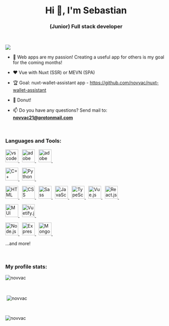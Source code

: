 <h1 align="center">Hi 👋, I'm Sebastian</h1>
<h3 align="center">(Junior) Full stack developer</h3>

<br>

![](https://komarev.com/ghpvc/?username=novvac)


- 🌱 Web apps are my passion! Creating a useful app for others is my goal for the coming months!

- ❤️ Vue with Nuxt (SSR) or MEVN (SPA)

- 🏆 Goal: nuxt-wallet-assistant app - https://github.com/novvac/nuxt-wallet-assistant

- 🍩 Donut!

- 📫 Do you have any questions? Send mail to: **novvac21@protonmail.com**

<!-- <h3 align="left">Connect with me:</h3>
<p align="left">
  Here'll contact :D
  Have a nice day :)
</p> -->

<br>

<h3 align="left">Languages and Tools:</h3>
<p align="left">
  <a href="https://code.visualstudio.com/" target="_blank" rel="noreferrer" title="Visual Studio Code">
    <img
        src="https://upload.wikimedia.org/wikipedia/commons/thumb/9/9a/Visual_Studio_Code_1.35_icon.svg/2048px-Visual_Studio_Code_1.35_icon.svg.png"
        alt="vs code" height="40"
    />
  </a>&nbsp;
  
  <a href="https://www.adobe.com/pl/products/illustrator.html" target="_blank" rel="noreferrer" title="Adobe Illustrator">
    <img
        src="https://www.adobe.com//content/dam/shared/images/product-icons/svg/illustrator.svg"
        alt="adobe illustrator" height="40"
    />
  </a>&nbsp;

  <a href="https://www.adobe.com/pl/products/xd.html" target="_blank" rel="noreferrer" title="Adobe XD">
    <img
        src="https://upload.wikimedia.org/wikipedia/commons/thumb/c/c2/Adobe_XD_CC_icon.svg/1200px-Adobe_XD_CC_icon.svg.png"
        alt="adobe Xd" height="40"
    />
  </a>&nbsp;
</p>

<p align="left">
  <a href="https://pl.wikipedia.org/wiki/C%2B%2B" target="_blank" rel="noreferrer" title="C++">
    <img
        src="https://upload.wikimedia.org/wikipedia/commons/thumb/1/18/ISO_C%2B%2B_Logo.svg/1822px-ISO_C%2B%2B_Logo.svg.png"
        alt="C++" height="40"
    />
  </a>&nbsp;

  <a href="https://www.python.org/downloads/" target="_blank" rel="noreferrer" title="Python">
    <img
        src="https://upload.wikimedia.org/wikipedia/commons/thumb/c/c3/Python-logo-notext.svg/800px-Python-logo-notext.svg.png"
        alt="Python" height="40"
    />
  </a>&nbsp;
</p>

<p align="left">
  <a href="https://pl.wikipedia.org/wiki/HTML5" target="_blank" rel="noreferrer" title="HTML">
    <img
        src="https://upload.wikimedia.org/wikipedia/commons/thumb/6/61/HTML5_logo_and_wordmark.svg/768px-HTML5_logo_and_wordmark.svg.png"
        alt="HTML" height="40"
    />
  </a>&nbsp;

  <a href="https://www.w3schools.com/css/" target="_blank" rel="noreferrer" title="CSS">
    <img
        src="https://upload.wikimedia.org/wikipedia/commons/thumb/3/3d/CSS.3.svg/1200px-CSS.3.svg.png"
        alt="CSS" height="40"
    />
  </a>&nbsp;

  <a href="https://sass-lang.com/" target="_blank" rel="noreferrer" title="Sass">
    <img
        src="https://upload.wikimedia.org/wikipedia/commons/thumb/9/96/Sass_Logo_Color.svg/1200px-Sass_Logo_Color.svg.png"
        alt="Sass" height="40"
    />
  </a>&nbsp;

  <a href="https://developer.mozilla.org/en/docs/Web/JavaScript" target="_blank" rel="noreferrer" title="JavaScript">
    <img
        src="https://upload.wikimedia.org/wikipedia/commons/thumb/9/99/Unofficial_JavaScript_logo_2.svg/1200px-Unofficial_JavaScript_logo_2.svg.png"
        alt="JavaScript" height="40"
    />
  </a>&nbsp;

  <a href="https://www.typescriptlang.org/" target="_blank" rel="noreferrer" title="TypeScript">
    <img
        src="https://upload.wikimedia.org/wikipedia/commons/thumb/4/4c/Typescript_logo_2020.svg/1200px-Typescript_logo_2020.svg.png"
        alt="TypeScript" height="40"
    />
  </a>&nbsp;

  <a href="https://vuejs.org/" target="_blank" rel="noreferrer" title="Vue.js">
    <img
        src="https://upload.wikimedia.org/wikipedia/commons/thumb/9/95/Vue.js_Logo_2.svg/1200px-Vue.js_Logo_2.svg.png"
        alt="Vue.js" height="40"
    />
  </a>&nbsp;

  <a href="https://pl.reactjs.org/" target="_blank" rel="noreferrer" title="React.js">
    <img
        src="https://upload.wikimedia.org/wikipedia/commons/thumb/a/a7/React-icon.svg/240px-React-icon.svg.png"
        alt="React.js" height="40"
    />
  </a>&nbsp;
</p>

<p align="left">
  <a href="https://mui.com/" target="_blank" rel="noreferrer" title="MUI">
    <img
        src="https://mui.com/static/logo.png"
        alt="MUI" height="40"
    />
  </a>&nbsp;

  <a href="https://vuetifyjs.com/en/#in-development" target="_blank" rel="noreferrer" title="Vuetify.js">
    <img
        src="https://pbs.twimg.com/media/Ei5n6vBWoAEy5gp.png"
        alt="Vuetify.js" height="40"
    />
  </a>&nbsp;
</p>

<p align="left">
  <a href="https://nodejs.org/en/" target="_blank" rel="noreferrer" title="Node.js">
    <img
        src="https://upload.wikimedia.org/wikipedia/commons/thumb/d/d9/Node.js_logo.svg/1200px-Node.js_logo.svg.png"
        alt="Node.js" height="40"
    />
  </a>&nbsp;

  <a href="https://expressjs.com/" target="_blank" rel="noreferrer" title="Express.js">
    <img
        src="https://upload.wikimedia.org/wikipedia/commons/6/64/Expressjs.png"
        alt="Express.js" height="40"
    />
  </a>&nbsp;

  <a href="https://www.mongodb.com/cloud/atlas/lp/try2?utm_source=google&utm_campaign=gs_emea_poland_search_core_brand_atlas_desktop&utm_term=mongodb&utm_medium=cpc_paid_search&utm_ad=e&utm_ad_campaign_id=12212624548&adgroup=115749720623&gclid=Cj0KCQjw8_qRBhCXARIsAE2AtRa64p_PAukDCcw8IAeNQPb6j0KSNXCaY97MN333suX3MsjT3lV7STsaAiFMEALw_wcB" target="_blank" rel="noreferrer" title="Mongo db">
    <img
        src="https://ahana.io/wp-content/uploads/2021/05/mongo-logo.png"
        alt="Mongo db" height="40"
    />
  </a>&nbsp;
</p>

...and more!

<br>

<h3>My profile stats:</h3>
<p><img align="center"
    src="https://github-readme-stats.vercel.app/api/top-langs?username=novvac&show_icons=true&locale=en&bg_color=0d1117&text_color=ffffff&layout=compact"
    alt="novvac" 
    bg_color=#808080/></p>

<br>

<p>&nbsp;<img align="center" src="https://github-readme-stats.vercel.app/api?username=novvac&show_icons=true&locale=en&bg_color=0d1117&text_color=ffffff&repo=nuxt-wallet-assistant"
    alt="novvac" /></p>

<br>

<p><img align="center" src="https://github-readme-streak-stats.herokuapp.com/?user=novvac&theme=dark&background=0d1117&date_format=M%20j%5B%2C%20Y%5D" alt="novvac" /></p>
